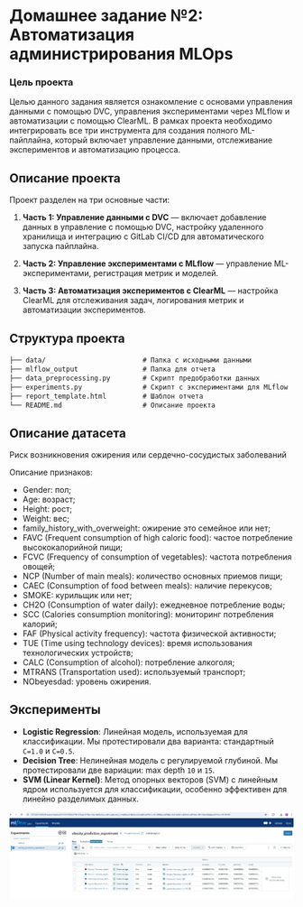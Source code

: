 # Домашнее задание №2: Автоматизация администрирования MLOps

### Цель проекта
Целью данного задания является ознакомление с основами управления данными с помощью DVC, управления экспериментами через MLflow и автоматизации с помощью ClearML. В рамках проекта необходимо интегрировать все три инструмента для создания полного ML-пайплайна, который включает управление данными, отслеживание экспериментов и автоматизацию процесса.

## Описание проекта
Проект разделен на три основные части:

1. **Часть 1: Управление данными с DVC** — включает добавление данных в управление с помощью DVC, настройку удаленного хранилища и интеграцию с GitLab CI/CD для автоматического запуска пайплайна.

2. **Часть 2: Управление экспериментами с MLflow** — управление ML-экспериментами, регистрация метрик и моделей.

3. **Часть 3: Автоматизация экспериментов с ClearML** — настройка ClearML для отслеживания задач, логирования метрик и автоматизации экспериментов.

## Структура проекта

```
├── data/                        # Папка с исходными данными
├── mlflow_output                # Папка для отчета
├── data_preprocessing.py        # Скрипт предобработки данных
├── experiments.py               # Скрипт с экспериментами для MLflow
├── report_template.html         # Шаблон отчета
└── README.md                    # Описание проекта
```

## Описание датасета

Риск возникновения ожирения или сердечно-сосудистых заболеваний

Описание признаков:
- Gender: пол;
- Age: возраст;
- Height: рост;
- Weight: вес;
- family_history_with_overweight: ожирение это семейное или нет;
- FAVC (Frequent consumption of high caloric food): частое потребление высококалорийной пищи;
- FCVC (Frequency of consumption of vegetables): частота потребления овощей;
- NCP (Number of main meals): количество основных приемов пищи;
- CAEC (Consumption of food between meals): наличие перекусов;
- SMOKE: курильщик или нет;
- CH2O (Consumption of water daily): ежедневное потребление воды;
- SCC (Calories consumption monitoring): мониторинг потребления калорий;
- FAF (Physical activity frequency): частота физической активности;
- TUE (Time using technology devices): время использования технологических устройств;
- CALC (Consumption of alcohol): потребление алкоголя;
- MTRANS (Transportation used): используемый транспорт;
- NObeyesdad: уровень ожирения.

## Эксперименты

- **Logistic Regression**: Линейная модель, используемая для классификации. Мы протестировали два варианта: стандартный `C=1.0` и `C=0.5`.
- **Decision Tree**: Нелинейная модель с регулируемой глубиной. Мы протестировали две вариации: max depth `10` и `15`.
- **SVM (Linear Kernel)**: Метод опорных векторов (SVM) с линейным ядром используется для классификации, особенно эффективен для линейно разделимых данных.

![](/img/experiments.jpg)
